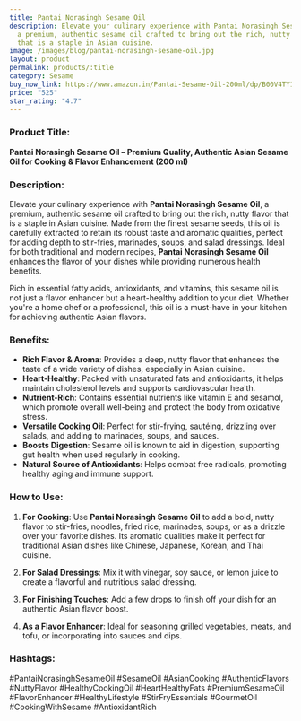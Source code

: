 ```yaml
---
title: Pantai Norasingh Sesame Oil
description: Elevate your culinary experience with Pantai Norasingh Sesame Oil,
  a premium, authentic sesame oil crafted to bring out the rich, nutty flavor
  that is a staple in Asian cuisine.
image: /images/blog/pantai-norasingh-sesame-oil.jpg
layout: product
permalink: products/:title
category: Sesame
buy_now_link: https://www.amazon.in/Pantai-Sesame-Oil-200ml/dp/B00V4TY1AG/ref=sr_1_20?crid=1GVBV0I1R8IFF&tag=m0150-21
price: "525"
star_rating: "4.7"
---
```

### Product Title:
**Pantai Norasingh Sesame Oil – Premium Quality, Authentic Asian Sesame Oil for Cooking & Flavor Enhancement (200 ml)**

### Description:
Elevate your culinary experience with **Pantai Norasingh Sesame Oil**, a premium, authentic sesame oil crafted to bring out the rich, nutty flavor that is a staple in Asian cuisine. Made from the finest sesame seeds, this oil is carefully extracted to retain its robust taste and aromatic qualities, perfect for adding depth to stir-fries, marinades, soups, and salad dressings. Ideal for both traditional and modern recipes, **Pantai Norasingh Sesame Oil** enhances the flavor of your dishes while providing numerous health benefits.

Rich in essential fatty acids, antioxidants, and vitamins, this sesame oil is not just a flavor enhancer but a heart-healthy addition to your diet. Whether you're a home chef or a professional, this oil is a must-have in your kitchen for achieving authentic Asian flavors.

### Benefits:
- **Rich Flavor & Aroma**: Provides a deep, nutty flavor that enhances the taste of a wide variety of dishes, especially in Asian cuisine.
- **Heart-Healthy**: Packed with unsaturated fats and antioxidants, it helps maintain cholesterol levels and supports cardiovascular health.
- **Nutrient-Rich**: Contains essential nutrients like vitamin E and sesamol, which promote overall well-being and protect the body from oxidative stress.
- **Versatile Cooking Oil**: Perfect for stir-frying, sautéing, drizzling over salads, and adding to marinades, soups, and sauces.
- **Boosts Digestion**: Sesame oil is known to aid in digestion, supporting gut health when used regularly in cooking.
- **Natural Source of Antioxidants**: Helps combat free radicals, promoting healthy aging and immune support.

### How to Use:
1. **For Cooking**: Use **Pantai Norasingh Sesame Oil** to add a bold, nutty flavor to stir-fries, noodles, fried rice, marinades, soups, or as a drizzle over your favorite dishes. Its aromatic qualities make it perfect for traditional Asian dishes like Chinese, Japanese, Korean, and Thai cuisine.

2. **For Salad Dressings**: Mix it with vinegar, soy sauce, or lemon juice to create a flavorful and nutritious salad dressing.

3. **For Finishing Touches**: Add a few drops to finish off your dish for an authentic Asian flavor boost.

4. **As a Flavor Enhancer**: Ideal for seasoning grilled vegetables, meats, and tofu, or incorporating into sauces and dips.

### Hashtags:
#PantaiNorasinghSesameOil #SesameOil #AsianCooking #AuthenticFlavors #NuttyFlavor #HealthyCookingOil #HeartHealthyFats #PremiumSesameOil #FlavorEnhancer #HealthyLifestyle #StirFryEssentials #GourmetOil #CookingWithSesame #AntioxidantRich
